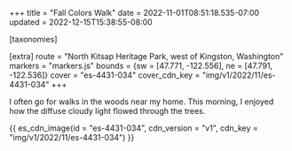 +++
title = "Fall Colors Walk"
date = 2022-11-01T08:51:18.535-07:00
updated = 2022-12-15T15:38:55-08:00

[taxonomies]

[extra]
route = "North Kitsap Heritage Park, west of Kingston, Washington"
markers = "markers.js"
bounds = {sw = [47.771, -122.556], ne = [47.791, -122.536]}
cover = "es-4431-034"
cover_cdn_key = "img/v1/2022/11/es-4431-034"
+++

I often go for walks in the woods near my home. This morning, I enjoyed how the diffuse cloudy light flowed through the trees.

<!-- more -->

{{ es_cdn_image(id = "es-4431-034", cdn_version = "v1", cdn_key = "img/v1/2022/11/es-4431-034") }}

